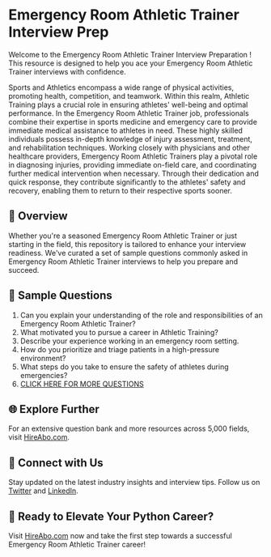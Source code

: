 # Emergency Room Athletic Trainer Interview Prep

Welcome to the Emergency Room Athletic Trainer Interview Preparation ! This resource is designed to help you ace your Emergency Room Athletic Trainer interviews with confidence.

Sports and Athletics encompass a wide range of physical activities, promoting health, competition, and teamwork. Within this realm, Athletic Training plays a crucial role in ensuring athletes' well-being and optimal performance. In the Emergency Room Athletic Trainer job, professionals combine their expertise in sports medicine and emergency care to provide immediate medical assistance to athletes in need. These highly skilled individuals possess in-depth knowledge of injury assessment, treatment, and rehabilitation techniques. Working closely with physicians and other healthcare providers, Emergency Room Athletic Trainers play a pivotal role in diagnosing injuries, providing immediate on-field care, and coordinating further medical intervention when necessary. Through their dedication and quick response, they contribute significantly to the athletes' safety and recovery, enabling them to return to their respective sports sooner.

## 🚀 Overview

Whether you're a seasoned Emergency Room Athletic Trainer or just starting in the field, this repository is tailored to enhance your interview readiness. We've curated a set of sample questions commonly asked in Emergency Room Athletic Trainer interviews to help you prepare and succeed.

## 📝 Sample Questions

1. Can you explain your understanding of the role and responsibilities of an Emergency Room Athletic Trainer?
2. What motivated you to pursue a career in Athletic Training?
3. Describe your experience working in an emergency room setting.
4. How do you prioritize and triage patients in a high-pressure environment?
5. What steps do you take to ensure the safety of athletes during emergencies?
6. [CLICK HERE FOR MORE QUESTIONS](https://hireabo.com/job/15_3_19/Emergency%20Room%20Athletic%20Trainer)

## 🌐 Explore Further

For an extensive question bank and more resources across 5,000 fields, visit [HireAbo.com](https://www.hireabo.com).

## 📱 Connect with Us

Stay updated on the latest industry insights and interview tips. Follow us on [Twitter](https://twitter.com/hireabo) and [LinkedIn](https://www.linkedin.com/in/hire-abo-3609972a8/).

## 🚀 Ready to Elevate Your Python Career?

Visit [HireAbo.com](https://www.hireabo.com) now and take the first step towards a successful Emergency Room Athletic Trainer career!